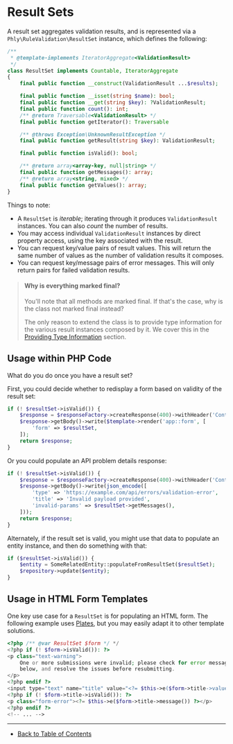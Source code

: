 # Result Sets

A result set aggregates validation results, and is represented via a `Phly\RuleValidation\ResultSet` instance, which defines the following:

```php
/**
 * @template-implements IteratorAggregate<ValidationResult>
 */
class ResultSet implements Countable, IteratorAggregate
{
    final public function __construct(ValidationResult ...$results);

    final public function __isset(string $name): bool;
    final public function __get(string $key): ?ValidationResult;
    final public function count(): int;
    /** @return Traversable<ValidationResult> */
    final public function getIterator(): Traversable

    /** @throws Exception\UnknownResultException */
    final public function getResult(string $key): ValidationResult;

    final public function isValid(): bool;

    /** @return array<array-key, null|string> */
    final public function getMessages(): array;
    /** @return array<string, mixed> */
    final public function getValues(): array;
}
```

Things to note:

- A `ResultSet` is _iterable_; iterating through it produces `ValidationResult` instances.
  You can also _count_ the number of results.
- You may access individual `ValidationResult` instances by direct property access, using the key associated with the result.
- You can request key/value pairs of result values.
  This will return the same number of values as the number of validation results it composes.
- You can request key/message pairs of error messages.
  This will only return pairs for failed validation results.

> #### Why is everything marked final?
>
> You'll note that all methods are marked final.
> If that's the case, why is the class not marked final instead?
>
> The only reason to extend the class is to provide type information for the various result instances composed by it.
> We cover this in the [Providing Type Information](../advanced/providing-type-information.md) section.

## Usage within PHP Code

What do you do once you have a result set?

First, you could decide whether to redisplay a form based on validity of the result set:

```php
if (! $resultSet->isValid()) {
    $response = $responseFactory->createResponse(400)->withHeader('Content-Type', 'text/html');
    $response->getBody()->write($template->render('app::form', [
        'form' => $resultSet,
    ]);
    return $response;
}
```

Or you could populate an API problem details response:

```php
if (! $resultSet->isValid()) {
    $response = $responseFactory->createResponse(400)->withHeader('Content-Type', 'application/problem+json');
    $response->getBody()->write(json_encode([
        'type' => 'https://example.com/api/errors/validation-error',
        'title' => 'Invalid payload provided',
        'invalid-params' => $resultSet->getMessages(),
    ]));
    return $response;
}
```

Alternately, if the result set is valid, you might use that data to populate an entity instance, and then do something with that:

```php
if ($resultSet->isValid()) {
    $entity = SomeRelatedEntity::populateFromResultSet($resultSet);
    $repository->update($entity);
}
```

## Usage in HTML Form Templates

One key use case for a `ResultSet` is for populating an HTML form.
The following example uses [Plates](https://platesphp.com), but you may easily adapt it to other template solutions.

```php
<?php /** @var ResultSet $form */ */
<?php if (! $form->isValid()): ?>
<p class="text-warning">
    One or more submissions were invalid; please check for error messages
    below, and resolve the issues before resubmitting.
</p>
<?php endif ?>
<input type="text" name="title" value="<?= $this->e($form->title->value()) ?>">
<?php if (! $form->title->isValid()): ?>
<p class="form-error"><?= $this->e($form->title->message()) ?></p>
<?php endif ?>
<!-- ... -->
```

-----

- [Back to Table of Contents](../README.md)
